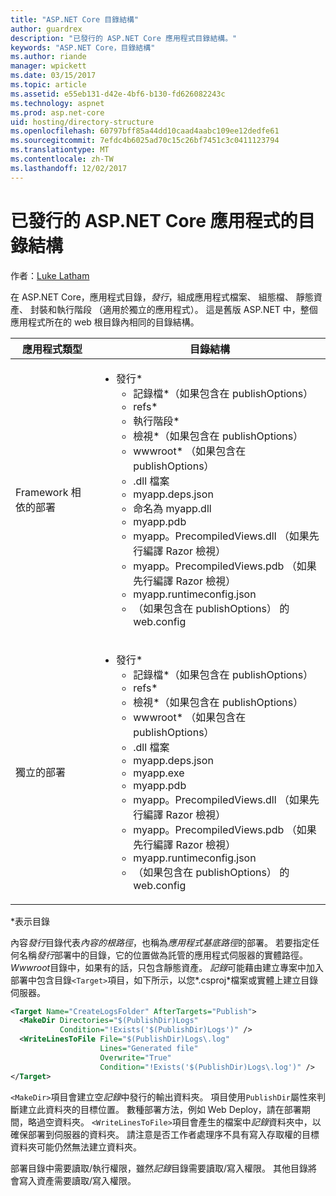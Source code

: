 ```yaml
---
title: "ASP.NET Core 目錄結構"
author: guardrex
description: "已發行的 ASP.NET Core 應用程式目錄結構。"
keywords: "ASP.NET Core，目錄結構"
ms.author: riande
manager: wpickett
ms.date: 03/15/2017
ms.topic: article
ms.assetid: e55eb131-d42e-4bf6-b130-fd626082243c
ms.technology: aspnet
ms.prod: asp.net-core
uid: hosting/directory-structure
ms.openlocfilehash: 60797bff85a44dd10caad4aabc109ee12dedfe61
ms.sourcegitcommit: 7efdc4b6025ad70c15c26bf7451c3c0411123794
ms.translationtype: MT
ms.contentlocale: zh-TW
ms.lasthandoff: 12/02/2017
---
```

# <a name="directory-structure-of-published-aspnet-core-apps"></a>已發行的 ASP.NET Core 應用程式的目錄結構

作者：[Luke Latham](https://github.com/guardrex)

在 ASP.NET Core，應用程式目錄，*發行*，組成應用程式檔案、 組態檔、 靜態資產、 封裝和執行階段 （適用於獨立的應用程式）。 這是舊版 ASP.NET 中，整個應用程式所在的 web 根目錄內相同的目錄結構。

| 應用程式類型 | 目錄結構 |
| --- | --- |
| Framework 相依的部署 | <ul><li>發行\*<ul><li>記錄檔\*（如果包含在 publishOptions）</li><li>refs\*</li><li>執行階段\*</li><li>檢視\*（如果包含在 publishOptions）</li><li>wwwroot\* （如果包含在 publishOptions）</li><li>.dll 檔案</li><li>myapp.deps.json</li><li>命名為 myapp.dll</li><li>myapp.pdb</li><li>myapp。PrecompiledViews.dll （如果先行編譯 Razor 檢視）</li><li>myapp。PrecompiledViews.pdb （如果先行編譯 Razor 檢視）</li><li>myapp.runtimeconfig.json</li><li>（如果包含在 publishOptions） 的 web.config</li></ul></li></ul> |
| 獨立的部署 | <ul><li>發行\*<ul><li>記錄檔\*（如果包含在 publishOptions）</li><li>refs\*</li><li>檢視\*（如果包含在 publishOptions）</li><li>wwwroot\* （如果包含在 publishOptions）</li><li>.dll 檔案</li><li>myapp.deps.json</li><li>myapp.exe</li><li>myapp.pdb</li><li>myapp。PrecompiledViews.dll （如果先行編譯 Razor 檢視）</li><li>myapp。PrecompiledViews.pdb （如果先行編譯 Razor 檢視）</li><li>myapp.runtimeconfig.json</li><li>（如果包含在 publishOptions） 的 web.config</li></ul></li></ul> |
\*表示目錄

內容*發行*目錄代表*內容的根路徑*，也稱為*應用程式基底路徑*的部署。 若要指定任何名稱*發行*部署中的目錄，它的位置做為託管的應用程式伺服器的實體路徑。 *Wwwroot*目錄中，如果有的話，只包含靜態資產。 *記錄*可能藉由建立專案中加入部署中包含目錄`<Target>`項目，如下所示，以您*.csproj*檔案或實體上建立目錄伺服器。

```xml
<Target Name="CreateLogsFolder" AfterTargets="Publish">
  <MakeDir Directories="$(PublishDir)Logs" 
           Condition="!Exists('$(PublishDir)Logs')" />
  <WriteLinesToFile File="$(PublishDir)Logs\.log" 
                    Lines="Generated file" 
                    Overwrite="True" 
                    Condition="!Exists('$(PublishDir)Logs\.log')" />
</Target>
```

`<MakeDir>`項目會建立空*記錄*中發行的輸出資料夾。 項目使用`PublishDir`屬性來判斷建立此資料夾的目標位置。 數種部署方法，例如 Web Deploy，請在部署期間，略過空資料夾。 `<WriteLinesToFile>`項目會產生的檔案中*記錄*資料夾中，以確保部署到伺服器的資料夾。 請注意是否工作者處理序不具有寫入存取權的目標資料夾可能仍然無法建立資料夾。

部署目錄中需要讀取/執行權限，雖然*記錄*目錄需要讀取/寫入權限。 其他目錄將會寫入資產需要讀取/寫入權限。
